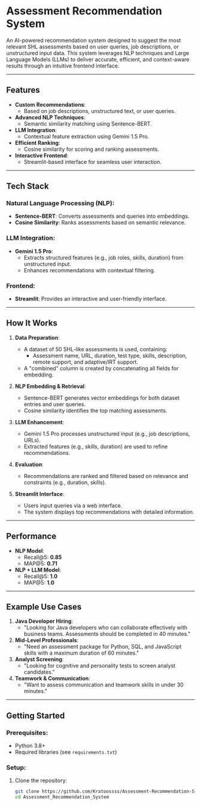 # **Assessment Recommendation System**

An AI-powered recommendation system designed to suggest the most relevant SHL assessments based on user queries, job descriptions, or unstructured input data. This system leverages NLP techniques and Large Language Models (LLMs) to deliver accurate, efficient, and context-aware results through an intuitive frontend interface.

---

## **Features**

- **Custom Recommendations**:
  - Based on job descriptions, unstructured text, or user queries.
- **Advanced NLP Techniques**:
  - Semantic similarity matching using Sentence-BERT.
- **LLM Integration**:
  - Contextual feature extraction using Gemini 1.5 Pro.
- **Efficient Ranking**:
  - Cosine similarity for scoring and ranking assessments.
- **Interactive Frontend**:
  - Streamlit-based interface for seamless user interaction.

---

## **Tech Stack**

### **Natural Language Processing (NLP)**:
- **Sentence-BERT**: Converts assessments and queries into embeddings.
- **Cosine Similarity**: Ranks assessments based on semantic relevance.

### **LLM Integration**:
- **Gemini 1.5 Pro**:
  - Extracts structured features (e.g., job roles, skills, duration) from unstructured input.
  - Enhances recommendations with contextual filtering.

### **Frontend**:
- **Streamlit**: Provides an interactive and user-friendly interface.

---

## **How It Works**

1. **Data Preparation**:
   - A dataset of 50 SHL-like assessments is used, containing:
     - Assessment name, URL, duration, test type, skills, description, remote support, and adaptive/IRT support.
   - A "combined" column is created by concatenating all fields for embedding.

2. **NLP Embedding & Retrieval**:
   - Sentence-BERT generates vector embeddings for both dataset entries and user queries.
   - Cosine similarity identifies the top matching assessments.

3. **LLM Enhancement**:
   - Gemini 1.5 Pro processes unstructured input (e.g., job descriptions, URLs).
   - Extracted features (e.g., skills, duration) are used to refine recommendations.

4. **Evaluation**:
   - Recommendations are ranked and filtered based on relevance and constraints (e.g., duration, skills).

5. **Streamlit Interface**:
   - Users input queries via a web interface.
   - The system displays top recommendations with detailed information.

---

## **Performance**

- **NLP Model**:
  - Recall@5: **0.85**
  - MAP@5: **0.71**
- **NLP + LLM Model**:
  - Recall@5: **1.0**
  - MAP@5: **1.0**

---

## **Example Use Cases**

1. **Java Developer Hiring**:
   - "Looking for Java developers who can collaborate effectively with business teams. Assessments should be completed in 40 minutes."
2. **Mid-Level Professionals**:
   - "Need an assessment package for Python, SQL, and JavaScript skills with a maximum duration of 60 minutes."
3. **Analyst Screening**:
   - "Looking for cognitive and personality tests to screen analyst candidates."
4. **Teamwork & Communication**:
   - "Want to assess communication and teamwork skills in under 30 minutes."

---

## **Getting Started**

### **Prerequisites**:
- Python 3.8+
- Required libraries (see `requirements.txt`)

### **Setup**:
1. Clone the repository:
   ```bash
   git clone https://github.com/Kratoossss/Assessment-Recommendation-System.git
   cd Assessment_Recommendation_System
